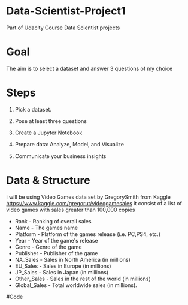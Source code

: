 # Data-Scientist-Project1
Part of Udacity Course Data Scientist projects 

# Goal
The aim is to select a dataset and answer 3 questions of my choice

# Steps
1) Pick a dataset.

2) Pose at least three questions 

3) Create a Jupyter Notebook

4) Prepare data: Analyze, Model, and Visualize

4) Communicate your business insights

# Data & Structure

i will be using Video Games data set by GregorySmith
from Kaggle https://www.kaggle.com/gregorut/videogamesales 
it consist of a list of video games with sales greater than 100,000 copies

- Rank - Ranking of overall sales
- Name - The games name
- Platform - Platform of the games release (i.e. PC,PS4, etc.)
- Year - Year of the game's release
- Genre - Genre of the game
- Publisher - Publisher of the game
- NA_Sales - Sales in North America (in millions)
- EU_Sales - Sales in Europe (in millions)
- JP_Sales - Sales in Japan (in millions)
- Other_Sales - Sales in the rest of the world (in millions)
- Global_Sales - Total worldwide sales (in millions).

 

#Code 


